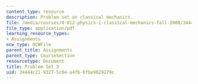 ```yaml
---
content_type: resource
description: Problem set on classical mechanics.
file: /media/courses/8-012-physics-i-classical-mechanics-fall-2008/34444c2193275cdea4f6bfbe9029279c_ps3.pdf
file_type: application/pdf
learning_resource_types:
- Assignments
ocw_type: OCWFile
parent_title: Assignments
parent_type: CourseSection
resourcetype: Document
title: Problem Set 3
uid: 34444c21-9327-5cde-a4f6-bfbe9029279c
---
```

